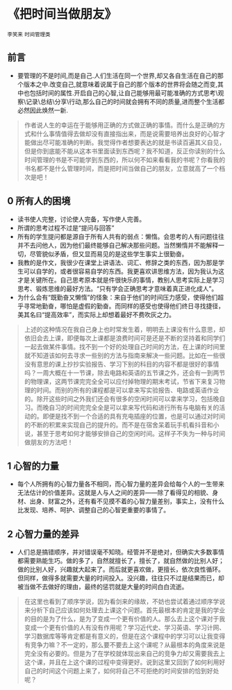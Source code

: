 # 《把时间当做朋友》
`李笑来` `时间管理类`
## 前言
* 要管理的不是时间,而是自己.人们生活在同一个世界,却又各自生活在自己的那个版本之中.改变自己,就意味着说属于自己的那个版本的世界将会随之而变,其中也包括时间的属性.开启自己的心智,让自己能够用最可能准确的方式思考\观察\记录\总结\分享\行动,那么自己的时间就会拥有不同的质量,进而整个生活都必然因此焕然一新.
> 作者说人生的幸运在于能够用正确的方式做正确的事情。而什么是正确的方式和什么事情值得去做却没有直接指出来，而是说需要培养出良好的心智才能做出尽可能准确的判断。我觉得作者想要表达的就是书读百遍其义自见，但是你到底能不能从这本书里面读到东西呢？我不知道，反正你读别的什么时间管理的书是不可能学到东西的，所以何不如来看看我的书呢？你看我的书名都不是什么管理时间，而是把时间当做自己的朋友，立意就高了一个档次是吧！

## 0 所有人的困境
- 读书使人完整，讨论使人完备，写作使人完善。
- 所谓的思考过程不过是“提问与回答”
- 所有的学生提问都是源自于所有人共有的弱点：懒惰。会思考的人有问题往往并不去问他人，因为他们最终能够自己解决那些问题。当然懒惰并不能解释一切，尽管貌似矛盾，但又显而易见的是这些学生事实上很勤奋。
- 我教的是作文，我很少在课堂上讲语法、词汇、修辞之类的东西，因为那是学生可以自学的，或者很容易自学的东西。我更喜欢讲思维方法，因为我认为这才是关键所在。自己思考原本就是件很快乐的事情，教别人思考实际上是学习思考、锻炼思维的最好方法。“只有学会正确思考才意味着真正进化成人”。
- 为什么会有“既勤奋又懒惰”的怪象：来自于他们的时间压力感受，使得他们超乎寻常地勤奋，哪怕是虚假的勤奋。而同样的感受也使得他们终日寻找捷径，美其名曰“提高效率”，而实际上却想着最好不费吹灰之力。
> 上述的这种情况在我自己身上也时常发生着，明明去上课没有什么意思，却依旧会去上课，即便每次上课都是浪费时间可是还是不断的坚持着和同学们一起去做某件事情。找不到一个好的处理自己时间的方法，在上课的时间里就不知道该如何去寻求一些别的方法与指南来解决一些问题。比如在一些很没有意思的课上抄抄实验报告、学习下别的科目的内容不都是很好的事情吗？一周大概在十一节课，除去电路和英语的五节课之外，还会有一到两节的物理课，这两节课完完全全可以应付掉物理的期末考试，节省下来复习物理的时间。而别的所有的课程都是可以拿来写实验报告、电路或英语作业的。除开这些时间之外我们还会有很多的空闲时间可以拿来学习，包括晚自习。而晚自习的时间完完全全是可以拿来写代码和进行所有与电脑有关的活动的。即便是找不到一个合适的具有充电插座的位置，也是可以通过对时间的不断的积累来实现自己的提升的。而不是在宿舍呆着玩手机看抖音和小说，甚至于思考如何才能够安排自己的空闲时间。这样子不失为一种与时间做朋友的方法吧！

## 1 心智的力量
- 每个人所拥有的心智力量各不相同，而心智力量的差异会给每个人的一生带来无法估计的价值差异。这就是人与人之间的差异——除了看得见的相貌、身材、出身、财富之外，还有看不见摸不着的心智力量差别，事实上，没有什么比发现、培养、呵护、调整自己的心智更重要的事情了。

## 2 心智力量的差异
- 人们总是搞错顺序，并对错误毫不知晓。经管并不是绝对，但确实大多数事情都需要熟能生巧。做的多了，自然就擅长了，擅长了，就自然做的比别人好；做的比别人好，兴趣就大起来了。而后就更喜欢做，更擅长，依次良性循环。但同样，做得多就需要大量的时间投入。没兴趣，往往只不过是结果而已，却被当做不去做好的理由，最终的惩罚就是大量的时间白白流逝。
> 在这里也看到了顺序学说，因为看剑来的缘故，不妨也尝试着通过顺序学说来分析下自己应该如何处理去上课这个问题。首先最根本的肯定是我的学业的目的是为了什么，是为了变成一个更有价值的人。那么去上这个课对于我变成一个更有价值的人有没有作用呢？学习近代史、学习英语、学习计网、学习数据库等等肯定都是有意义的，但是在这个课程中的学习可以让我变得有竞争力嘛？不一定的，那么要不要去上这个课呢？从最根本的角度来说是完全没有必要的。但是为了在学校就体现出来自己的竞争力却又需要我去上这个课，并且在上这个课的过程中变得更好。说到这里又回到了如何利用好自己的时间这个问题上来了，如何将自己不可拒绝的时间安排的恰到好处呢？
